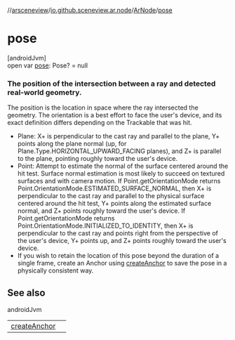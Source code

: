 //[arsceneview](../../../index.md)/[io.github.sceneview.ar.node](../index.md)/[ArNode](index.md)/[pose](pose.md)

# pose

[androidJvm]\
open var [pose](pose.md): Pose? = null

###  The position of the intersection between a ray and detected real-world geometry.

The position is the location in space where the ray intersected the geometry. The orientation is a best effort to face the user's device, and its exact definition differs depending on the Trackable that was hit.

- 
   Plane: X+ is perpendicular to the cast ray and parallel to the plane, Y+ points along the plane normal (up, for Plane.Type.HORIZONTAL_UPWARD_FACING planes), and Z+ is parallel to the plane, pointing roughly toward the user's device.
- 
   Point: Attempt to estimate the normal of the surface centered around the hit test. Surface normal estimation is most likely to succeed on textured surfaces and with camera motion. If Point.getOrientationMode returns Point.OrientationMode.ESTIMATED_SURFACE_NORMAL, then X+ is perpendicular to the cast ray and parallel to the physical surface centered around the hit test, Y+ points along the estimated surface normal, and Z+ points roughly toward the user's device. If Point.getOrientationMode returns Point.OrientationMode.INITIALIZED_TO_IDENTITY, then X+ is perpendicular to the cast ray and points right from the perspective of the user's device, Y+ points up, and Z+ points roughly toward the user's device.
- 
   If you wish to retain the location of this pose beyond the duration of a single frame, create an Anchor using [createAnchor](../../io.github.sceneview.ar.arcore/create-anchor.md) to save the pose in a physically consistent way.

## See also

androidJvm

| | |
|---|---|
| [createAnchor](../../io.github.sceneview.ar.arcore/create-anchor.md) |  |
